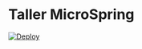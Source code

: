 # Taller MicroSpring


[![Deploy](https://www.herokucdn.com/deploy/button.svg)](https://floating-fortress-21079.herokuapp.com/Apps/hola)
